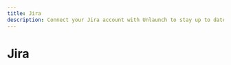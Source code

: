 ```yaml
---
title: Jira
description: Connect your Jira account with Unlaunch to stay up to date. Get immediately notified on changes to feature flags and more. 
---
```


# Jira
